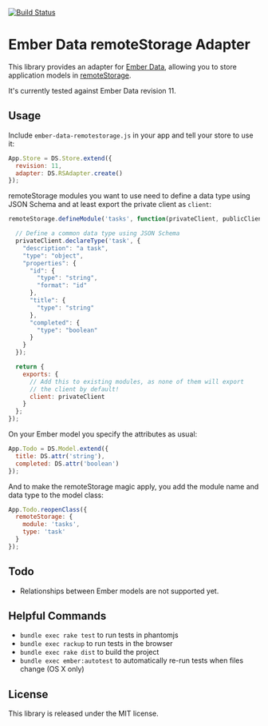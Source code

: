 [![Build Status](https://travis-ci.org/5apps/ember-data-remotestorage.png?branch=master)](https://travis-ci.org/5apps/ember-data-remotestorage)

# Ember Data remoteStorage Adapter

This library provides an adapter for [Ember Data](http://github.com/emberjs/data),
allowing you to store application models in [remoteStorage](http://remotestorage.io).

It's currently tested against Ember Data revision 11.

## Usage

Include `ember-data-remotestorage.js` in your app and tell your store to use it:

```javascript
App.Store = DS.Store.extend({
  revision: 11,
  adapter: DS.RSAdapter.create()
});
```

remoteStorage modules you want to use need to define a data type using JSON
Schema and at least export the private client as `client`:

```javascript
remoteStorage.defineModule('tasks', function(privateClient, publicClient) {

  // Define a common data type using JSON Schema
  privateClient.declareType('task', {
    "description": "a task",
    "type": "object",
    "properties": {
      "id": {
        "type": "string",
        "format": "id"
      },
      "title": {
        "type": "string"
      },
      "completed": {
        "type": "boolean"
      }
    }
  });

  return {
    exports: {
      // Add this to existing modules, as none of them will export
      // the client by default!
      client: privateClient
    }
  };
});
```

On your Ember model you specify the attributes as usual:

```javascript
App.Todo = DS.Model.extend({
  title: DS.attr('string'),
  completed: DS.attr('boolean')
});
```

And to make the remoteStorage magic apply, you add the module name and data
type to the model class:

```javascript
App.Todo.reopenClass({
  remoteStorage: {
    module: 'tasks',
    type: 'task'
  }
});
```

## Todo

* Relationships between Ember models are not supported yet.

## Helpful Commands

* `bundle exec rake test` to run tests in phantomjs
* `bundle exec rackup` to run tests in the browser
* `bundle exec rake dist` to build the project
* `bundle exec ember:autotest` to automatically re-run tests when files change (OS X only)

## License

This library is released under the MIT license.
